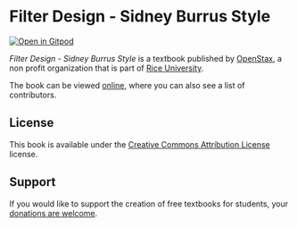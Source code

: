 # Filter Design - Sidney Burrus Style

[![Open in Gitpod](https://gitpod.io/button/open-in-gitpod.svg)](https://gitpod.io/from-referrer/)

_Filter Design - Sidney Burrus Style_ is a textbook published by [OpenStax](https://openstax.org/), a non profit organization that is part of [Rice University](https://www.rice.edu/).

The book can be viewed [online](https://github.com/cnx-user-books/cnxbook-filter-design-sidney-burrus-style/releases/latest), where you can also see a list of contributors.

## License
This book is available under the [Creative Commons Attribution License](./LICENSE) license.

## Support
If you would like to support the creation of free textbooks for students, your [donations are welcome](https://riceconnect.rice.edu/donation/support-openstax-banner).
